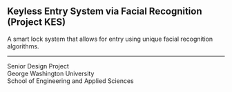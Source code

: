 Keyless Entry System via Facial Recognition (Project KES)
---------------------

A smart lock system that allows for entry using unique facial recognition algorithms. 


-------------------
Senior Design Project
<br>George Washington University
<br>School of Engineering and Applied Sciences


